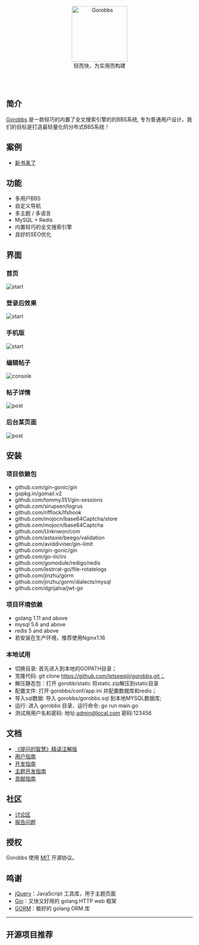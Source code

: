 <div align="center">
<img alt="Gorobbs" width="150rpm"  src="https://github.com/letseeqiji/gorobbs/blob/master/doc/gr.png">
 <br>
 轻而快，为实用而构建
</div>


<br><br>

</p>

## 简介

[Gorobbs](https://github.com/letseeqiji/gorobbs) 是一款轻巧的内置了全文搜索引擎的的BBS系统, 专为普通用户设计。我们的目标是打造最轻量化的分布式BBS系统！

## 案例

* [新书来了](https://www.xinshulaile.com)


## 功能

* 多用户BBS
* 自定义导航
* 多主题 / 多语言
* MySQL + Redis
* 内置轻巧的全文搜索引擎
* 良好的SEO优化

## 界面

### 首页

![start](https://github.com/letseeqiji/gorobbs/blob/master/doc/index.png)

### 登录后效果

![start](https://github.com/letseeqiji/gorobbs/blob/master/doc/login.png)

### 手机版

![start](https://github.com/letseeqiji/gorobbs/blob/master/doc/mobile.png)

### 编辑帖子

![console](https://github.com/letseeqiji/gorobbs/blob/master/doc/thread.png)

### 帖子详情

![post](https://github.com/letseeqiji/gorobbs/blob/master/doc/detail.png)

### 后台某页面

![post](https://github.com/letseeqiji/gorobbs/blob/master/doc/backend.png)


## 安装

### 项目依赖包
 * github.com/gin-gonic/gin
 * gopkg.in/gomail.v2
 * github.com/tommy351/gin-sessions
 * github.com/sirupsen/logrus
 * github.com/rifflock/lfshook
 * github.com/mojocn/base64Captcha/store
 * github.com/mojocn/base64Captcha
 * github.com/Unknwon/com
 * github.com/astaxie/beego/validation
 * github.com/aviddiviner/gin-limit
 * github.com/gin-gonic/gin
 * github.com/go-ini/ini
 * github.com/gomodule/redigo/redis
 * github.com/lestrrat-go/file-rotatelogs
 * github.com/jinzhu/gorm
 * github.com/jinzhu/gorm/dialects/mysql
 * github.com/dgrijalva/jwt-go
 
### 项目环境依赖
 * golang 1.11 and above
 * mysql 5.6 and above
 * redis 5 and above
 * 若安装在生产环境，推荐使用Nginx1.16

### 本地试用
- 切换目录: 首先进入到本地的GOPATH目录；
- 克隆代码: git clone https://github.com/letseeqiji/gorobbs.git；
- 解压静态包：打开 gorobb/static 将static.zip解压到static目录
- 配置文件: 打开 gorobbs/conf/app.ini 并配置数据库和redis；
- 导入sql数据: 导入 gorobbs/gorobbs.sql 到本地MYSQL数据库;
- 运行: 进入 gorobbs 目录，运行命令: go run main.go
- 测试用用户名和密码:  地址:admin@local.com   密码:123456


## 文档

* [《提问的智慧》精读注解版](https://#)
* [用户指南](https://#)
* [开发指南](https://#)
* [主题开发指南](https://#)
* [贡献指南](https://#)

## 社区

* [讨论区](https://#)
* [报告问题](https://#)

## 授权

Gorobbs 使用 [MIT](https://#) 开源协议。

## 鸣谢

* [jQuery](https://github.com/jquery/jquery)：JavaScript 工具库，用于主题页面
* [Gin](https://github.com/gin-gonic/gin)：又快又好用的 golang HTTP web 框架
* [GORM](https://github.com/jinzhu/gorm)：极好的 golang ORM 库


---

## 开源项目推荐


